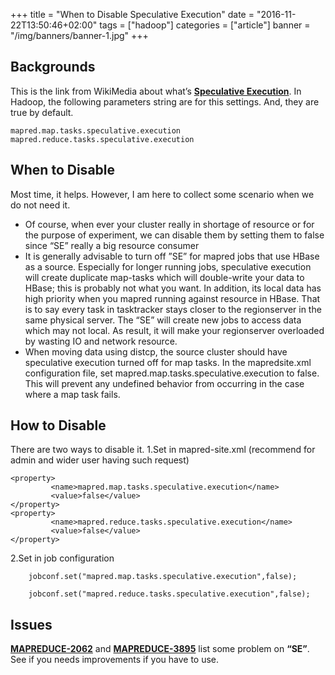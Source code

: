 +++
title = "When to Disable Speculative Execution"
date = "2016-11-22T13:50:46+02:00"
tags = ["hadoop"]
categories = ["article"]
banner = "/img/banners/banner-1.jpg"
+++
## Backgrounds

This is the link from WikiMedia about what’s __[Speculative Execution](http://en.wikipedia.org/wiki/Speculative_execution)__. In Hadoop, the following parameters string are for this settings. And, they are true by default.

    mapred.map.tasks.speculative.execution
    mapred.reduce.tasks.speculative.execution

## When to Disable
Most time, it helps. However, I am here to collect some scenario when we do not need it.

* Of course, when ever your cluster really in shortage of resource or for the purpose of experiment, we can disable them by setting them to false since “SE” really a big resource consumer
* It is generally advisable to turn off ”SE” for mapred jobs that use HBase as a source. Especially for longer running jobs, speculative execution will create duplicate map-tasks which will double-write your data to HBase; this is probably not what you want. In addition, its local data has high priority when you mapred running against resource in HBase. That is to say every task in tasktracker stays closer to the regionserver in the same physical server. The “SE” will create new jobs to access data which may not local. As result, it will make your regionserver overloaded by wasting IO and network resource.
* When moving data using distcp, the source cluster should have speculative execution turned off for map tasks. In the mapredsite.xml configuration file, set mapred.map.tasks.speculative.execution to false. This will prevent any undefined behavior from occurring in the case where a map task fails.

## How to Disable
There are two ways to disable it.
1.Set in mapred-site.xml (recommend for admin and wider user having such request)

    <property>  
             <name>mapred.map.tasks.speculative.execution</name>  
             <value>false</value>  
    </property>  
    <property>  
             <name>mapred.reduce.tasks.speculative.execution</name>  
             <value>false</value>  
    </property>

2.Set in job configuration

        jobconf.set("mapred.map.tasks.speculative.execution",false);

        jobconf.set("mapred.reduce.tasks.speculative.execution",false);

## Issues
__[MAPREDUCE-2062](https://issues.apache.org/jira/browse/MAPREDUCE-2062)__ and __[MAPREDUCE-3895](https://issues.apache.org/jira/browse/MAPREDUCE-3895)__ list some problem on __“SE”__. See if you needs improvements if you have to use.

